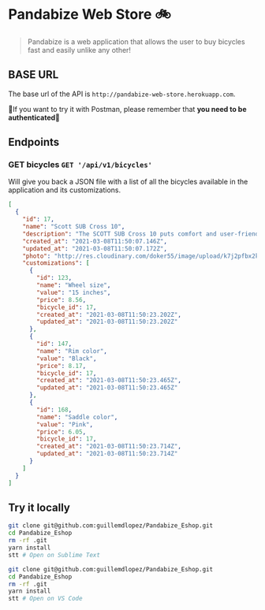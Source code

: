 # Pandabize Web Store 🚲

> Pandabize is a web application that allows the user to buy bicycles fast and easily unlike any other!

## BASE URL

The base url of the API is `http://pandabize-web-store.herokuapp.com`.

🚨If you want to try it with Postman, please remember that **you need to be authenticated**🚨

## Endpoints

### GET bicycles `GET '/api/v1/bicycles'`

Will give you back a JSON file with a list of all the bicycles available in the application and its customizations.

```json
[
  {
    "id": 17,
    "name": "Scott SUB Cross 10",
    "description": "The SCOTT SUB Cross 10 puts comfort and user-friendliness first. It is perfect for tours or daily shopping. With Remote Lockout suspension fork and Syncros components the SUB Cross is perfectly equipped.",
    "created_at": "2021-03-08T11:50:07.146Z",
    "updated_at": "2021-03-08T11:50:07.172Z",
    "photo": "http://res.cloudinary.com/doker55/image/upload/k7j2pfbx2kysw68cmtssca6e36ie.jpg",
    "customizations": [
      {
        "id": 123,
        "name": "Wheel size",
        "value": "15 inches",
        "price": 8.56,
        "bicycle_id": 17,
        "created_at": "2021-03-08T11:50:23.202Z",
        "updated_at": "2021-03-08T11:50:23.202Z"
      },
      {
        "id": 147,
        "name": "Rim color",
        "value": "Black",
        "price": 8.17,
        "bicycle_id": 17,
        "created_at": "2021-03-08T11:50:23.465Z",
        "updated_at": "2021-03-08T11:50:23.465Z"
      },
      {
        "id": 168,
        "name": "Saddle color",
        "value": "Pink",
        "price": 6.05,
        "bicycle_id": 17,
        "created_at": "2021-03-08T11:50:23.714Z",
        "updated_at": "2021-03-08T11:50:23.714Z"
      }
    ]
  }
]
```

## Try it locally

```bash
git clone git@github.com:guillemdlopez/Pandabize_Eshop.git
cd Pandabize_Eshop
rm -rf .git
yarn install
stt # Open on Sublime Text
```

```bash
git clone git@github.com:guillemdlopez/Pandabize_Eshop.git
cd Pandabize_Eshop
rm -rf .git
yarn install
stt # Open on VS Code
```
